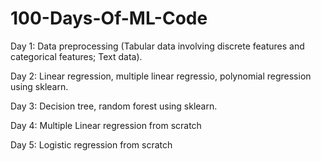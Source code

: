# 100-Days-Of-ML-Code

Day 1: Data preprocessing (Tabular data involving discrete features and categorical features; Text data).

Day 2: Linear regression, multiple linear regressio, polynomial regression using sklearn.

Day 3: Decision tree, random forest using sklearn.

Day 4: Multiple Linear regression from scratch

Day 5: Logistic regression from scratch
